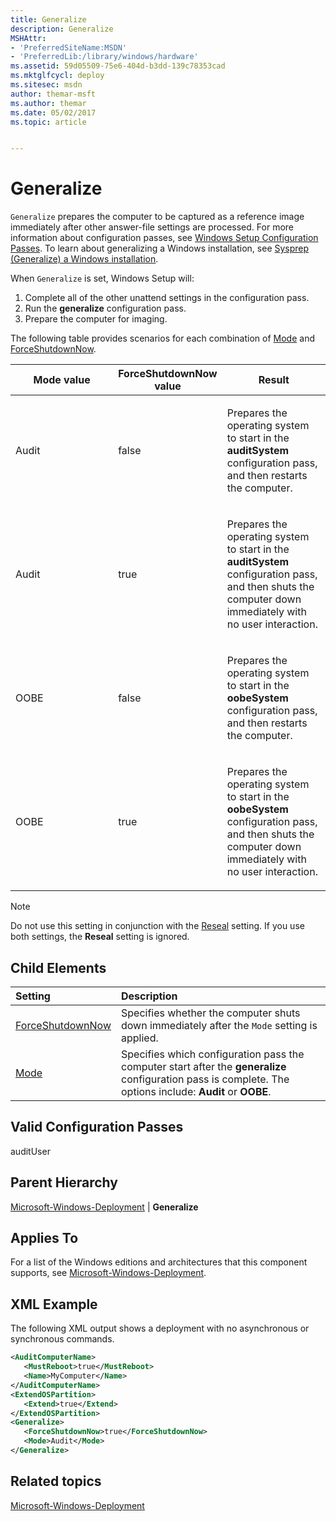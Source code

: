 ```yaml
---
title: Generalize
description: Generalize
MSHAttr:
- 'PreferredSiteName:MSDN'
- 'PreferredLib:/library/windows/hardware'
ms.assetid: 59d05509-75e6-404d-b3dd-139c78353cad
ms.mktglfcycl: deploy
ms.sitesec: msdn
author: themar-msft
ms.author: themar
ms.date: 05/02/2017
ms.topic: article


---
```

# Generalize

`Generalize` prepares the computer to be captured as a reference image immediately after other answer-file settings are processed. For more information about configuration passes, see [Windows Setup Configuration Passes](https://docs.microsoft.com/en-us/windows-hardware/manufacture/desktop/how-configuration-passes-work). To learn about generalizing a Windows installation, see [Sysprep (Generalize) a Windows installation](https://docs.microsoft.com/en-us/windows-hardware/manufacture/desktop/sysprep--generalize--a-windows-installation).

When `Generalize` is set, Windows Setup will:

1. Complete all of the other unattend settings in the configuration pass.
1. Run the **generalize** configuration pass.
1. Prepare the computer for imaging.

The following table provides scenarios for each combination of [Mode](microsoft-windows-deployment-generalize-mode.md) and [ForceShutdownNow](microsoft-windows-deployment-generalize-forceshutdownnow.md).

<table>
<colgroup>
<col width="33%" />
<col width="33%" />
<col width="33%" />
</colgroup>
<thead>
<tr class="header">
<th>Mode value</th>
<th>ForceShutdownNow value</th>
<th>Result</th>
</tr>
</thead>
<tbody>
<tr class="odd">
<td><p>Audit</p></td>
<td><p>false</p></td>
<td><p>Prepares the operating system to start in the <strong>auditSystem</strong> configuration pass, and then restarts the computer.</p></td>
</tr>
<tr class="even">
<td><p>Audit</p></td>
<td><p>true</p></td>
<td><p>Prepares the operating system to start in the <strong>auditSystem</strong> configuration pass, and then shuts the computer down immediately with no user interaction.</p></td>
</tr>
<tr class="odd">
<td><p>OOBE</p></td>
<td><p>false</p></td>
<td><p>Prepares the operating system to start in the <strong>oobeSystem</strong> configuration pass, and then restarts the computer.</p></td>
</tr>
<tr class="even">
<td><p>OOBE</p></td>
<td><p>true</p></td>
<td><p>Prepares the operating system to start in the <strong>oobeSystem</strong> configuration pass, and then shuts the computer down immediately with no user interaction.</p></td>
</tr>
</tbody>
</table>

> [!Note]
> Do not use this setting in conjunction with the [Reseal](microsoft-windows-deployment-reseal.md) setting. If you use both settings, the **Reseal** setting is ignored.

## Child Elements

| Setting                 | Description                                                                           |
|:------------------------|:--------------------------------------------------------------------------------------|
| [ForceShutdownNow](microsoft-windows-deployment-generalize-forceshutdownnow.md) | Specifies whether the computer shuts down immediately after the <code>Mode</code> setting is applied. |
| [Mode](microsoft-windows-deployment-generalize-mode.md) | Specifies which configuration pass the computer start after the <strong>generalize</strong> configuration pass is complete. The options include: <strong>Audit</strong> or <strong>OOBE</strong>. |

## Valid Configuration Passes

auditUser

## Parent Hierarchy

[Microsoft-Windows-Deployment](microsoft-windows-deployment.md) | **Generalize**

## Applies To

For a list of the Windows editions and architectures that this component supports, see [Microsoft-Windows-Deployment](microsoft-windows-deployment.md).

## XML Example

The following XML output shows a deployment with no asynchronous or synchronous commands.

```XML
<AuditComputerName>
   <MustReboot>true</MustReboot>
   <Name>MyComputer</Name>
</AuditComputerName>
<ExtendOSPartition>
   <Extend>true</Extend>
</ExtendOSPartition>
<Generalize>
   <ForceShutdownNow>true</ForceShutdownNow>
   <Mode>Audit</Mode>
</Generalize>
```

## Related topics

[Microsoft-Windows-Deployment](microsoft-windows-deployment.md)
